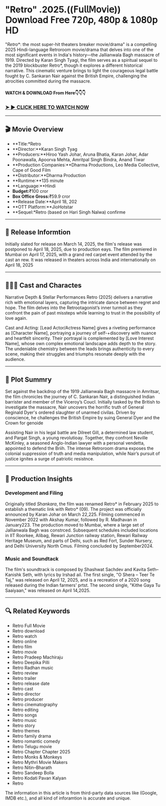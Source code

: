 # "Retro" .2025.((𝖥𝗎𝗅𝗅𝖬𝗈𝗏𝗂𝖾)) 𝖣𝗈𝗐𝗇𝗅𝗈𝖺𝖽 𝖥𝗋𝖾𝖾 𝟩𝟤𝟢𝗉, 𝟦𝟪𝟢𝗉 & 𝟣𝟢𝟪𝟢𝗉 𝖧𝖣

"*Retro**: the most super-hit theaters breaker movie/drama" is a compelling 2025 Hindi-language Retroroom movie/drama that delves into one of the most significant events in India's history—the Jallianwala Bagh massacre of 1919. Directed by Karan Singh Tyagi, the film serves as a spiritual sequel to the 2019 blockbuster Retro*, though it explores a different historical narrative. This cinematic venture brings to light the courageous legal battle fought by C. Sankaran Nair against the British Empire, challenging the atrocities committed during the massacre.

#### WATCH & DOWNLOAD From Here👇👇👇

### <a href="[https://tinyurl.com/yutfyd2e](https://t.me/+spWQjnHihlE5MGU1)" rel="nofollow">➤ ► CLICK HERE TO WATCH NOW</a>

---

## 🎬 Movie Overview

- **Title:*Retro
- **Director:**Karan Singh Tyag  
- **Producers:**Hiroo Yash Johar, Aruna Bhatia, Karan Johar, Adar Poonawalla, Apoorva Mehta, Amritpal Singh Bindra, Anand Tiwar  
- **Production Companies:**Dharma Productions, Leo Media Collective, Cape of Good Film  
- **Distributor:**Dharma Production  
- **Runtime:**135 minute  
- **Language:**Hindi  
- **Budget:**₹100 cror  
- **Box Office Gross:**₹59.9 cror  
- **Release Date:**April 18, 202  
- **OTT Platform:**JioHotstar  
- **Sequel:*Retro (based on Hari Singh Nalwa) confirme

---

## 📅 Release Informtion

Initially slated for release on March 14, 2025, the film's release was postponed to April 18, 2025, due to production eays. The film premiered in Mumbai on April 17, 2025, with a grand red carpet event attended by the cast an rew. It was released in theaters across India and internationally on April 18, 2025 

---

## 🧑‍🤝‍🧑 Cast and Charactes

Narrative Depth & Stellar Performances Retro (2025) delivers a narrative rich with emotional layers, capturing the intricate dance between regret and hope. The film delves into the Retrootagonist’s inner turmoil as they confront the pain of past missteps while learning to trust in the possibility of love again.

Cast and Acting: [Lead Actor/Actress Name] gives a riveting performance as [Character Name], portraying a journey of self-+discovery with nuance and heartfelt sincerity. Their portrayal is complemented by [Love Interest Name], whose own complex emotional landscape adds depth to the story. The undeniable chemistry between the leads brings authenticity to every scene, making their struggles and triumphs resonate deeply with the audience.

---

## 📖 Plot Summry

Set against the backdrop of the 1919 Jallianwala Bagh massacre in Amritsar, the film chronicles the journey of C. Sankaran Nair, a distinguished Indian barrister and member of the Viceroy’s Coucl. Initially tasked by the British to investigate the massacre, Nair uncovers the horrific truth of General Reginald Dyer's ordered slaughter of unarmed civilas. Driven by conscience, he challenges the British Empire by suing General Dyer and the Crown for genoide

Assisting Nair in his legal battle are Dilreet Gill, a determined law student, and Pargat Singh, a young revolutioay. Together, they confront Neville McKinley, a seasoned Anglo-Indian lawyer with a personal vendetta, appointed to defend the Briih. The intense Retroroom drama exposes the colonial suppression of truth and media manipulation, while Nair’s pursuit of justice ignites a surge of patriotic resistnce.

---

## 🎥 Production Insights

### Development and Filing

Originally titled *Shankara*, the film was renamed Retro* in February 2025 to establish a thematic link with Retro* (09). The project was officially announced by Karan Johar on March 22,225. Filming commenced in November 2022 with Akshay Kumar, followed by R. Madhavan in January223. The production moved to Mumbai, where a large set of Jallianwala Bagh was constrced. Subsequent schedules included locations in IIT Roorkee, Alibag, Rewari Junction railway station, Rewari Railway Heritage Museum, and parts of Delhi, such as Red Fort, Sunder Nursery, and Delhi University North Cmus. Filming concluded by September2024.

### Music and Soundtack

The film's soundtrack is composed by Shashwat Sachdev and Kavita Seth–Kanishk Seth, with lyrics by Irshad ail. The first single, "O Shera – Teer Te Taj," was released on April 12, 2025, and is a recreation of a 2020 song released during the Indian farmers' prtst. The second single, "Kithe Gaya Tu Saaiyaan," was released on April 14,2025.

---

## 🔍 Related Keywords

- Retro Full Movie  
- Retro download  
- Retro watch  
- Retro online  
- Retro film  
- Retro movie  
- Retro Pradeep Machiraju  
- Retro Deepika Pilli  
- Retro Radhan music  
- Retro review  
- Retro trailer  
- Retro release date  
- Retro cast  
- Retro director  
- Retro producer  
- Retro cinematography  
- Retro editing  
- Retro songs  
- Retro music  
- Retro story  
- Retro themes  
- Retro family drama  
- Retro romantic comedy  
- Retro Telugu movie  
- Retro Chapter Chapter 2025  
- Retro Monks & Monkeys  
- Retro Mythri Movie Makers  
- Retro Nitin–Bharath  
- Retro Sandeep Bolla  
- Retro Kodati Pavan Kalyan  
- Retro

<p>The information in this article is from third-party data sources like (Google, IMDB etc.), and all kind of inforamtion is accurate and unique.</p>
